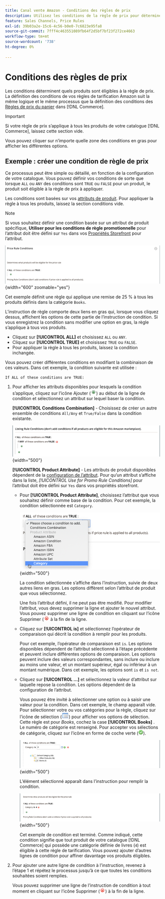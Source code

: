 ```yaml
---
title: Canal vente Amazon - Conditions des règles de prix
description: Utilisez les conditions de la règle de prix pour déterminer les produits éligibles à la règle de prix de la liste.
feature: Sales Channels, Price Rules
exl-id: 39b03a2e-15c6-4c56-b0e0-7c6823e95fa8
source-git-commit: 7fff4c463551089fb64f2d5bf7bf23f272ce4663
workflow-type: tm+mt
source-wordcount: '738'
ht-degree: 0%

---
```


# Conditions des règles de prix

Les conditions déterminent quels produits sont éligibles à la règle de prix. La définition des conditions de vos règles de tarification Amazon suit la même logique et le même processus que la définition des conditions des [ Règles de prix du panier](https://experienceleague.adobe.com/docs/commerce-admin/marketing/promotions/cart-rules/price-rules-cart.html) dans [!DNL Commerce].

>[!IMPORTANT]
>
>Si votre règle de prix s’applique à tous les produits de votre catalogue [!DNL Commerce], laissez cette section vide.

Vous pouvez cliquer sur n’importe quelle zone des conditions en gras pour afficher les différentes options.

## Exemple : créer une condition de règle de prix

Ce processus peut être simple ou détaillé, en fonction de la configuration de votre catalogue. Vous pouvez définir vos conditions de sorte que lorsque `ALL` ou `ANY` des conditions sont `TRUE` ou `FALSE` pour un produit, le produit soit éligible à la règle de prix à appliquer.

Les conditions sont basées sur vos [attributs de produit](https://experienceleague.adobe.com/docs/commerce-admin/catalog/product-attributes/product-attributes.html). Pour appliquer la règle à tous les produits, laissez la section conditions vide.

>[!NOTE]
>
>Si vous souhaitez définir une condition basée sur un attribut de produit spécifique, **Utiliser pour les conditions de règle promotionnelle** pour l’attribut doit être défini sur `Yes` dans vos [Propriétés Storefront](https://experienceleague.adobe.com/docs/commerce-admin/catalog/product-attributes/create/attribute-product-create.html) pour l’attribut.

![Condition de règle de prix - ligne 1](assets/ob-price-rules-condition-1.png){width="600" zoomable="yes"}

Cet exemple définit une règle qui applique une remise de 25 % à tous les produits définis dans la catégorie `Books`.

L’instruction de règle comporte deux liens en gras qui, lorsque vous cliquez dessus, affichent les options de cette partie de l’instruction de condition. Si vous enregistrez la condition sans modifier une option en gras, la règle s’applique à tous vos produits.

- Cliquez sur **[!UICONTROL ALL]** et choisissez `ALL` ou `ANY`.
- Cliquez sur **[!UICONTROL TRUE]** et choisissez `TRUE` ou `FALSE`.
- Pour appliquer la règle à tous les produits, laissez la condition inchangée.

Vous pouvez créer différentes conditions en modifiant la combinaison de ces valeurs. Dans cet exemple, la condition suivante est utilisée :

`If ALL of these conditions are TRUE:`

1. Pour afficher les attributs disponibles pour lesquels la condition s’applique, cliquez sur l’icône Ajouter (![Icône Ajouter](assets/btn-add-grn.png)) au début de la ligne de condition et sélectionnez un attribut sur lequel baser la condition.

   **[!UICONTROL Conditions Combination]** - Choisissez de créer un autre ensemble de conditions `All/Any` et `True/False` dans la condition existante.

   ![Combinaison des conditions de règle de prix](assets/ob-conditions-combinations.png){width="500"}

   **[!UICONTROL Product Attribute]** - Les attributs de produit disponibles dépendent de la [configuration de l’attribut](https://experienceleague.adobe.com/docs/commerce-admin/catalog/product-attributes/create/attribute-product-create.html). Pour qu’un attribut s’affiche dans la liste, *[!UICONTROL Use for Promo Rule Conditions]* pour l’attribut doit être défini sur `Yes` dans vos propriétés storefront.

   - Pour **[!UICONTROL Product Attribute]**, choisissez l’attribut que vous souhaitez définir comme base de la condition. Pour cet exemple, la condition sélectionnée est `Category`.

     ![Condition de règle de prix - ligne 2, partie 2](assets/ob-price-rule-condition-2.png){width="500"}

     La condition sélectionnée s’affiche dans l’instruction, suivie de deux autres liens en gras. Les options diffèrent selon l’attribut de produit que vous sélectionnez.

     Une fois l’attribut défini, il ne peut pas être modifié. Pour modifier l’attribut, vous devez supprimer la ligne et ajouter le nouvel attribut. Vous pouvez supprimer une ligne de condition en cliquant sur l’icône Supprimer (![Icône Supprimer](assets/btn-del-red.png) à la fin de la ligne.

   - Cliquez sur **[!UICONTROL is]** et sélectionnez l’opérateur de comparaison qui décrit la condition à remplir pour les produits.

     Pour cet exemple, l’opérateur de comparaison est `is`. Les options disponibles dépendent de l’attribut sélectionné à l’étape précédente et peuvent inclure différentes options de comparaison. Les options peuvent inclure des valeurs correspondantes, sans inclure ou inclure au moins une valeur, et un montant supérieur, égal ou inférieur à un montant numérique. Dans cet exemple, les options sont `is` et `is not`.

   - Cliquez sur **[!UICONTROL ...]** et sélectionnez la valeur d’attribut sur laquelle repose la condition. Les options dépendent de la configuration de l’attribut.

     Vous pouvez être invité à sélectionner une option ou à saisir une valeur pour la condition. Dans cet exemple, le champ apparaît vide. Pour sélectionner votre ou vos catégories pour la règle, cliquez sur l’icône de sélection (![Icône de sélecteur](assets/btn-chooser.png)) pour afficher vos options de sélection. Cette règle est pour _Books_, cochez la case **[!UICONTROL Books]** . Le numéro de catégorie est renseigné. Pour accepter vos sélections de catégorie, cliquez sur l’icône en forme de coche verte (![Icône de coche](assets/btn-check-mark-green.png)).

     ![Condition de règle de prix - ligne 2, partie 3](assets/ob-price-rule-condition-3.png){width="500"}

     L’élément sélectionné apparaît dans l’instruction pour remplir la condition.

     ![Condition de règle de prix - ligne 2, partie 4](assets/ob-price-rule-condition-4.png){width="500"}

     Cet exemple de condition est terminé. Comme indiqué, cette condition signifie que tout produit de votre catalogue [!DNL Commerce] qui possède une catégorie définie de livres (`4`) est éligible à cette règle de tarification. Vous pouvez ajouter d’autres lignes de condition pour affiner davantage vos produits éligibles.

1. Pour ajouter une autre ligne de condition à l’instruction, revenez à l’étape 1 et répétez le processus jusqu’à ce que toutes les conditions souhaitées soient remplies.

   Vous pouvez supprimer une ligne de l’instruction de condition à tout moment en cliquant sur l’icône Supprimer (![Icône Supprimer](assets/btn-del-red.png)) à la fin de la ligne.
